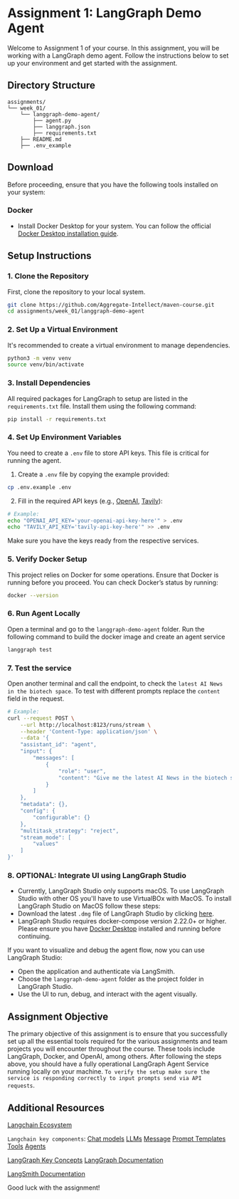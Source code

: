 
# Assignment 1: LangGraph Demo Agent

Welcome to Assignment 1 of your course. In this assignment, you will be working with a LangGraph demo agent. Follow the instructions below to set up your environment and get started with the assignment.

## Directory Structure

```
assignments/
└── week_01/
    └── langgraph-demo-agent/
        ├── agent.py
        ├── langgraph.json
        ├── requirements.txt
    ├── README.md
    ├── .env_example
```

## Download

Before proceeding, ensure that you have the following tools installed on your system:

### Docker

- Install Docker Desktop for your system. You can follow the official [Docker Desktop installation guide](https://docs.docker.com/engine/install/).

## Setup Instructions

### 1. Clone the Repository

First, clone the repository to your local system.

```bash
git clone https://github.com/Aggregate-Intellect/maven-course.git
cd assignments/week_01/langgraph-demo-agent
```

### 2. Set Up a Virtual Environment

It's recommended to create a virtual environment to manage dependencies.

```bash
python3 -m venv venv
source venv/bin/activate
```

### 3. Install Dependencies

All required packages for LangGraph to setup are listed in the `requirements.txt` file. Install them using the following command:

```bash
pip install -r requirements.txt
```

### 4. Set Up Environment Variables

You need to create a `.env` file to store API keys. This file is critical for running the agent.

1. Create a `.env` file by copying the example provided:

```bash
cp .env.example .env
```

2. Fill in the required API keys (e.g., [OpenAI](https://openai.com/index/openai-api/), [Tavily](https://docs.tavily.com/docs/gpt-researcher/getting-started)):

```bash
# Example:
echo "OPENAI_API_KEY='your-openai-api-key-here'" > .env
echo "TAVILY_API_KEY='tavily-api-key-here'" >> .env
```

Make sure you have the keys ready from the respective services.

### 5. Verify Docker Setup

This project relies on Docker for some operations. Ensure that Docker is running before you proceed. You can check Docker’s status by running:

```bash
docker --version
```
### 6. Run Agent Locally
Open a terminal and go to the `langgraph-demo-agent` folder. Run the following command to build the docker image and create an agent service

```bash
langgraph test
```
### 7. Test the service
Open another terminal and call the endpoint, to check the `latest AI News in the biotech space`. To test with different prompts replace the `content` field in the request.

```bash
# Example:
curl --request POST \
    --url http://localhost:8123/runs/stream \
    --header 'Content-Type: application/json' \
    --data '{
    "assistant_id": "agent",
    "input": {
        "messages": [
            {
                "role": "user",
                "content": "Give me the latest AI News in the biotech space"
            }
        ]
    },
    "metadata": {},
    "config": {
        "configurable": {}
    },
    "multitask_strategy": "reject",
    "stream_mode": [
        "values"
    ]
}'
```

### 8. OPTIONAL: Integrate UI using LangGraph Studio

- Currently, LangGraph Studio only supports macOS. To use LangGraph Studio with other OS you'll have to use VirtualBOx with MacOS. To install LangGraph Studio on MacOS follow these steps:
- Download the latest `.dmg` file of LangGraph Studio by clicking [here](https://langgraph-studio.vercel.app/api/mac/latest).
- LangGraph Studio requires docker-compose version 2.22.0+ or higher. Please ensure you have [Docker Desktop](https://docs.docker.com/engine/install/) installed and running before continuing.

If you want to visualize and debug the agent flow, now you can use LangGraph Studio:

- Open the application and authenticate via LangSmith.
- Choose the `langgraph-demo-agent` folder as the project folder in LangGraph Studio.
- Use the UI to run, debug, and interact with the agent visually.

## Assignment Objective

The primary objective of this assignment is to ensure that you successfully set up all the essential tools required for the various assignments and team projects you will encounter throughout the course. These tools include LangGraph, Docker, and OpenAI, among others. After following the steps above, you should have a fully operational LangGraph Agent Service running locally on your machine. `To verify the setup make sure the service is responding correctly to input prompts send via API requests`.

## Additional Resources

[Langchain Ecosystem](https://python.langchain.com/v0.2/docs/introduction/)

`Langchain key components`:
[Chat models](https://python.langchain.com/v0.2/docs/concepts/#chat-models)
[LLMs](https://python.langchain.com/v0.2/docs/concepts/#llms)
[Message](https://python.langchain.com/v0.2/docs/concepts/#messages)
[Prompt Templates](https://python.langchain.com/v0.2/docs/concepts/#prompt-templates)
[Tools](https://python.langchain.com/v0.2/docs/concepts/#tools)
[Agents](https://python.langchain.com/v0.2/docs/concepts/#agents)

[LangGraph Key Concepts](https://langchain-ai.github.io/langgraph/concepts/)
[LangGraph Documentation](https://langchain-ai.github.io/langgraph/)

[LangSmith Documentation](https://smith.langchain.com/docs/)

Good luck with the assignment!
